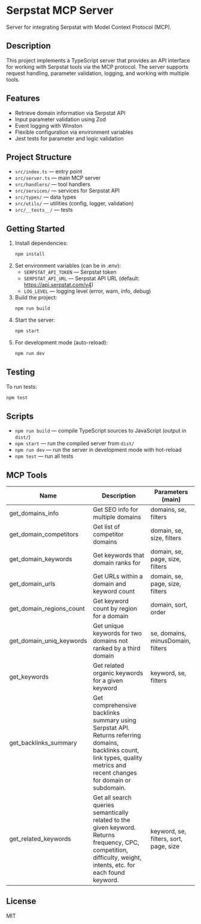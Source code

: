 # Serpstat MCP Server

Server for integrating Serpstat with Model Context Protocol (MCP).

## Description

This project implements a TypeScript server that provides an API interface for working with Serpstat tools via the MCP protocol. The server supports request handling, parameter validation, logging, and working with multiple tools.

## Features
- Retrieve domain information via Serpstat API
- Input parameter validation using Zod
- Event logging with Winston
- Flexible configuration via environment variables
- Jest tests for parameter and logic validation

## Project Structure
- `src/index.ts` — entry point
- `src/server.ts` — main MCP server
- `src/handlers/` — tool handlers
- `src/services/` — services for Serpstat API
- `src/types/` — data types
- `src/utils/` — utilities (config, logger, validation)
- `src/__tests__/` — tests

## Getting Started

1. Install dependencies:
   ```bash
   npm install
   ```
2. Set environment variables (can be in .env):
   - `SERPSTAT_API_TOKEN` — Serpstat token
   - `SERPSTAT_API_URL` — Serpstat API URL (default: https://api.serpstat.com/v4)
   - `LOG_LEVEL` — logging level (error, warn, info, debug)
3. Build the project:
   ```bash
   npm run build
   ```
4. Start the server:
   ```bash
   npm start
   ```
5. For development mode (auto-reload):
   ```bash
   npm run dev
   ```

## Testing

To run tests:
```bash
npm test
```

## Scripts

- `npm run build` — compile TypeScript sources to JavaScript (output in `dist/`)
- `npm start` — run the compiled server from `dist/`
- `npm run dev` — run the server in development mode with hot-reload
- `npm test` — run all tests

## MCP Tools

| Name                      | Description                                                                                                                                                                 | Parameters (main)                 |
|---------------------------|-----------------------------------------------------------------------------------------------------------------------------------------------------------------------------|-----------------------------------|
| get_domains_info          | Get SEO info for multiple domains                                                                                                                                           | domains, se, filters              |
| get_domain_competitors    | Get list of competitor domains                                                                                                                                              | domain, se, size, filters         |
| get_domain_keywords       | Get keywords that domain ranks for                                                                                                                                          | domain, se, page, size, filters   |
| get_domain_urls           | Get URLs within a domain and keyword count                                                                                                                                  | domain, se, page, size, filters   |
| get_domain_regions_count  | Get keyword count by region for a domain                                                                                                                                    | domain, sort, order               |
| get_domain_uniq_keywords  | Get unique keywords for two domains not ranked by a third domain            | se, domains, minusDomain, filters |
| get_keywords              | Get related organic keywords for a given keyword                            | keyword, se, filters              |
| get_backlinks_summary      | Get comprehensive backlinks summary using Serpstat API. Returns referring domains, backlinks count, link types, quality metrics and recent changes for domain or subdomain. |
| get_related_keywords      | Get all search queries semantically related to the given keyword. Returns frequency, CPC, competition, difficulty, weight, intents, etc. for each found keyword. | keyword, se, filters, sort, page, size |

## License

MIT
